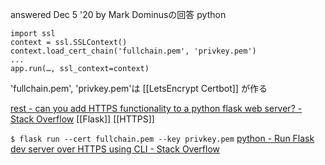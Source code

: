 
answered Dec 5 '20 by Mark Dominusの回答
python

```
import ssl
context = ssl.SSLContext()
context.load_cert_chain('fullchain.pem', 'privkey.pem')
...
app.run(…, ssl_context=context)
```

'fullchain.pem', 'privkey.pem'は [[LetsEncrypt Certbot]] が作る

[rest - can you add HTTPS functionality to a python flask web server? - Stack Overflow](https://stackoverflow.com/questions/29458548/can-you-add-https-functionality-to-a-python-flask-web-server)
[[Flask]] [[HTTPS]]

`$ flask run --cert fullchain.pem --key privkey.pem`
[python - Run Flask dev server over HTTPS using CLI - Stack Overflow](https://stackoverflow.com/questions/48467835/run-flask-dev-server-over-https-using-cli)
